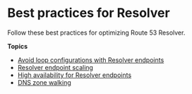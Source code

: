 # Best practices for Resolver<a name="best-practices-resolver"></a>

Follow these best practices for optimizing Route 53 Resolver\.

**Topics**
+ [Avoid loop configurations with Resolver endpoints](best-practices-resolver-endpoints.md)
+ [Resolver endpoint scaling](best-practices-resolver-endpoint-scaling.md)
+ [High availability for Resolver endpoints](best-practices-resolver-endpoint-high-availability.md)
+ [DNS zone walking](best-practices-resolver-zone-walking.md)